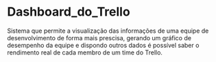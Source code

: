 # Dashboard_do_Trello

Sistema que permite a visualização das informações de uma equipe de desenvolvimento de forma mais prescisa, gerando um gráfico de desempenho da equipe e dispondo outros dados é possível saber o rendimento real de cada membro de um time do Trello.
